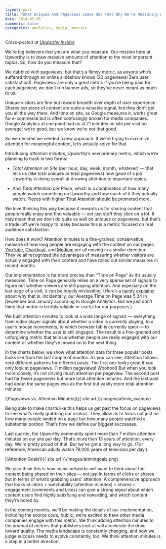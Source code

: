 ```yaml
---
layout: post
title: "What Uniques And Pageviews Leave Out (And Why We're Measuring Attention Minutes Instead)"
date: 2014-02-06
comments: false
categories: analytics, media, metrics
---
```


_Cross-posted at [Upworthy Insider](http://blog.upworthy.com/post/75795679502/what-uniques-and-pageviews-leave-out-and-why)_

We’re big believers that you are what you measure. Our mission here at Upworthy is to draw massive amounts of attention to the most important topics. So, how do you measure that?

We dabbled with pageviews, but that’s a flimsy metric, as anyone who’s suffered through an online slideshow knows (20 pageviews! Zero user satisfaction!). Pageviews are only a great metric if you’re being paid for each pageview; we don’t run banner ads, so they’ve never meant as much to us.

Unique visitors are fine but reward breadth over depth of user experience. Shares per piece of content are quite a valuable signal, but they don’t get you all the way there. And time on site, as Google measures it, works great for e-commerce but is often confusingly broken for media companies. Google Analytics at one point had us at 21 minutes on site per visit on average; we’re good, but we know we’re not that good.

So we decided we needed a new approach. If we’re trying to maximize attention for meaningful content, let’s actually solve for that.

Introducing *attention minutes*, Upworthy’s new primary metric, which we’re planning to track in two forms:

* *Total Attention on Site* (per hour, day, week, month, whatever) — that tells us (like total uniques or total pageviews) how good of a job Upworthy is doing overall at drawing attention to important topics.

* And *Total Attention per Piece*, which is a combination of how many people watch something on Upworthy and how much of it they actually watch. Pieces with higher Total Attention should be promoted more.

We love thinking this way because it rewards us for sharing content that people really enjoy and find valuable — not just stuff they click on a lot. It may mean that we don’t do quite as well on uniques or pageviews, but that’s a trade-off we’re happy to make because this is a metric focused on real audience satisfaction.

How does it work? Attention minutes is a fine-grained, conservative measure of how long people are engaging with the content on our pages. [YouTube](https://www.youtube.com/yt/press/statistics.html), [Chartbeat](http://blog.chartbeat.com/2013/03/18/using-engaged-time-to-understand-your-audience/), and [Medium](https://medium.com/data-lab/mediums-metric-that-matters-total-time-reading-86c4970837d5) are all moving in a similar direction: They’ve all recognized the advantages of measuring whether visitors are actually engaged with their content and have rolled out similar measures in recent months.

Our implementation is far more precise than “Time on Page” as it’s usually measured. Time on Page generally relies on a very sparse set of signals to figure out whether viewers are still paying attention. And especially on the last page of a visit, it can be hugely misleading. (Here’s a [handy explainer](http://gatipoftheday.com/average-time-on-page-average-visit-duration-and-browser-timestamps/) about why that is. Incidentally, our Average Time on Page was 5:24 in December and January according to Google Analytics. But we just don’t think that metric is terribly reliable or useful for our purposes.)

We built attention minutes to look at a wide range of signals — everything from video player signals about whether a video is currently playing, to a user’s mouse movements, to which browser tab is currently open — to determine whether the user is still engaged. The result is a fine-grained and unforgiving metric that tells us whether people are really engaged with our content or whether they’ve moved on to the next thing.

In the charts below, we show what attention data for three popular posts looks like from the last couple of months. As you can see, attention follows very different patterns for different posts. The first one looks great if you only look at pageviews. (1 million pageviews! Woohoo!) But when you look more closely, it’s not driving much attention per pageview. The second post had far fewer pageviews but more total attention minutes. And the last post had about the same pageviews as the first but vastly more total attention minutes.

![Pageviews vs. Attention Minutes]({{ site.url }}/images/attmin_examps)

Being able to make charts like this helps us get past the focus on pageviews to see what’s really grabbing our visitors. They allow us to focus not just on how many people landed on a page but how many people watched a substantial portion. That’s how we define our biggest successes.

Last quarter, the Upworthy community spent more than 7 million attention minutes on our site per day. That’s more than 13 years of attention, every day. We’re pretty proud of that. But we’ve got a long way to go. (For reference, American adults watch 79,000 years of television per day.)

![Attention Goals]({{ site.url }}/images/attmingoals.png)

We also think this is how social networks will want to think about the content being shared on their sites — not just in terms of clicks or shares but in terms of what’s grabbing users’ attention. A comprehensive approach that looks at clicks + watchability (attention minutes) + shares + engagement (comments and Likes) can give a strong signal about which content users find highly satisfying and rewarding, and which content they’re bored by.

In the coming months, we’ll be making the details of our implementation, including the source code, public; we’re excited to have other media companies engage with this metric. We think adding attention minutes to the arsenal of metrics that publishers look at will accelerate the drive toward quality. The media landscape is constantly changing, and how we judge success needs to evolve constantly, too. We think attention minutes is a step in a better direction.
